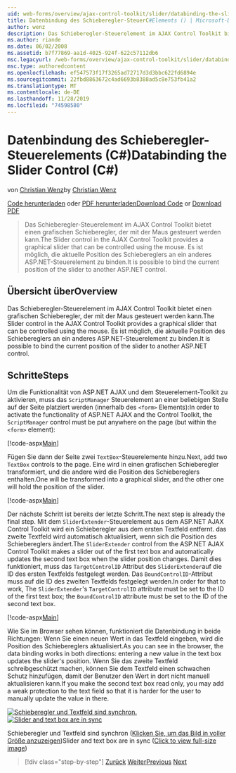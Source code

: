 ```yaml
---
uid: web-forms/overview/ajax-control-toolkit/slider/databinding-the-slider-control-cs
title: Datenbindung des Schieberegler-SteuerC#Elements () | Microsoft-Dokumentation
author: wenz
description: Das Schieberegler-Steuerelement im AJAX Control Toolkit bietet einen grafischen Schieberegler, der mit der Maus gesteuert werden kann. Es ist möglich, die aktuelle Positio zu binden...
ms.author: riande
ms.date: 06/02/2008
ms.assetid: b7f77869-aa1d-4025-924f-622c57112db6
msc.legacyurl: /web-forms/overview/ajax-control-toolkit/slider/databinding-the-slider-control-cs
msc.type: authoredcontent
ms.openlocfilehash: ef547573f17f3265ad72717d3d3bbc622fd6894e
ms.sourcegitcommit: 22fbd8863672c4ad6693b8388ad5c8e753fb41a2
ms.translationtype: MT
ms.contentlocale: de-DE
ms.lasthandoff: 11/28/2019
ms.locfileid: "74598580"
---
```

# <a name="databinding-the-slider-control-c"></a><span data-ttu-id="2af70-104">Datenbindung des Schieberegler-Steuerelements (C#)</span><span class="sxs-lookup"><span data-stu-id="2af70-104">Databinding the Slider Control (C#)</span></span>

<span data-ttu-id="2af70-105">von [Christian Wenz](https://github.com/wenz)</span><span class="sxs-lookup"><span data-stu-id="2af70-105">by [Christian Wenz](https://github.com/wenz)</span></span>

<span data-ttu-id="2af70-106">[Code herunterladen](https://download.microsoft.com/download/9/3/f/93f8daea-bebd-4821-833b-95205389c7d0/Slider0.cs.zip) oder [PDF herunterladen](https://download.microsoft.com/download/2/d/c/2dc10e34-6983-41d4-9c08-f78f5387d32b/slider0CS.pdf)</span><span class="sxs-lookup"><span data-stu-id="2af70-106">[Download Code](https://download.microsoft.com/download/9/3/f/93f8daea-bebd-4821-833b-95205389c7d0/Slider0.cs.zip) or [Download PDF](https://download.microsoft.com/download/2/d/c/2dc10e34-6983-41d4-9c08-f78f5387d32b/slider0CS.pdf)</span></span>

> <span data-ttu-id="2af70-107">Das Schieberegler-Steuerelement im AJAX Control Toolkit bietet einen grafischen Schieberegler, der mit der Maus gesteuert werden kann.</span><span class="sxs-lookup"><span data-stu-id="2af70-107">The Slider control in the AJAX Control Toolkit provides a graphical slider that can be controlled using the mouse.</span></span> <span data-ttu-id="2af70-108">Es ist möglich, die aktuelle Position des Schiebereglers an ein anderes ASP.NET-Steuerelement zu binden.</span><span class="sxs-lookup"><span data-stu-id="2af70-108">It is possible to bind the current position of the slider to another ASP.NET control.</span></span>

## <a name="overview"></a><span data-ttu-id="2af70-109">Übersicht über</span><span class="sxs-lookup"><span data-stu-id="2af70-109">Overview</span></span>

<span data-ttu-id="2af70-110">Das Schieberegler-Steuerelement im AJAX Control Toolkit bietet einen grafischen Schieberegler, der mit der Maus gesteuert werden kann.</span><span class="sxs-lookup"><span data-stu-id="2af70-110">The Slider control in the AJAX Control Toolkit provides a graphical slider that can be controlled using the mouse.</span></span> <span data-ttu-id="2af70-111">Es ist möglich, die aktuelle Position des Schiebereglers an ein anderes ASP.NET-Steuerelement zu binden.</span><span class="sxs-lookup"><span data-stu-id="2af70-111">It is possible to bind the current position of the slider to another ASP.NET control.</span></span>

## <a name="steps"></a><span data-ttu-id="2af70-112">Schritte</span><span class="sxs-lookup"><span data-stu-id="2af70-112">Steps</span></span>

<span data-ttu-id="2af70-113">Um die Funktionalität von ASP.NET AJAX und dem Steuerelement-Toolkit zu aktivieren, muss das `ScriptManager` Steuerelement an einer beliebigen Stelle auf der Seite platziert werden (innerhalb des `<form>` Elements):</span><span class="sxs-lookup"><span data-stu-id="2af70-113">In order to activate the functionality of ASP.NET AJAX and the Control Toolkit, the `ScriptManager` control must be put anywhere on the page (but within the `<form>` element):</span></span>

[!code-aspx[Main](databinding-the-slider-control-cs/samples/sample1.aspx)]

<span data-ttu-id="2af70-114">Fügen Sie dann der Seite zwei `TextBox`-Steuerelemente hinzu.</span><span class="sxs-lookup"><span data-stu-id="2af70-114">Next, add two `TextBox` controls to the page.</span></span> <span data-ttu-id="2af70-115">Eine wird in einen grafischen Schieberegler transformiert, und die andere wird die Position des Schiebereglers enthalten.</span><span class="sxs-lookup"><span data-stu-id="2af70-115">One will be transformed into a graphical slider, and the other one will hold the position of the slider.</span></span>

[!code-aspx[Main](databinding-the-slider-control-cs/samples/sample2.aspx)]

<span data-ttu-id="2af70-116">Der nächste Schritt ist bereits der letzte Schritt.</span><span class="sxs-lookup"><span data-stu-id="2af70-116">The next step is already the final step.</span></span> <span data-ttu-id="2af70-117">Mit dem `SliderExtender`-Steuerelement aus dem ASP.NET AJAX Control Toolkit wird ein Schieberegler aus dem ersten Textfeld entfernt. das zweite Textfeld wird automatisch aktualisiert, wenn sich die Position des Schiebereglers ändert.</span><span class="sxs-lookup"><span data-stu-id="2af70-117">The `SliderExtender` control from the ASP.NET AJAX Control Toolkit makes a slider out of the first text box and automatically updates the second text box when the slider position changes.</span></span> <span data-ttu-id="2af70-118">Damit dies funktioniert, muss das `TargetControlID` Attribut des `SliderExtender`auf die ID des ersten Textfelds festgelegt werden. Das `BoundControlID`-Attribut muss auf die ID des zweiten Textfelds festgelegt werden.</span><span class="sxs-lookup"><span data-stu-id="2af70-118">In order for that to work, The `SliderExtender`'s `TargetControlID` attribute must be set to the ID of the first text box; the `BoundControlID` attribute must be set to the ID of the second text box.</span></span>

[!code-aspx[Main](databinding-the-slider-control-cs/samples/sample3.aspx)]

<span data-ttu-id="2af70-119">Wie Sie im Browser sehen können, funktioniert die Datenbindung in beide Richtungen: Wenn Sie einen neuen Wert in das Textfeld eingeben, wird die Position des Schiebereglers aktualisiert.</span><span class="sxs-lookup"><span data-stu-id="2af70-119">As you can see in the browser, the data binding works in both directions: entering a new value in the text box updates the slider's position.</span></span> <span data-ttu-id="2af70-120">Wenn Sie das zweite Textfeld schreibgeschützt machen, können Sie dem Textfeld einen schwachen Schutz hinzufügen, damit der Benutzer den Wert in dort nicht manuell aktualisieren kann.</span><span class="sxs-lookup"><span data-stu-id="2af70-120">If you make the second text box read only, you may add a weak protection to the text field so that it is harder for the user to manually update the value in there.</span></span>

<span data-ttu-id="2af70-121">[![Schieberegler und Textfeld sind synchron.](databinding-the-slider-control-cs/_static/image2.png)](databinding-the-slider-control-cs/_static/image1.png)</span><span class="sxs-lookup"><span data-stu-id="2af70-121">[![Slider and text box are in sync](databinding-the-slider-control-cs/_static/image2.png)](databinding-the-slider-control-cs/_static/image1.png)</span></span>

<span data-ttu-id="2af70-122">Schieberegler und Textfeld sind synchron ([Klicken Sie, um das Bild in voller Größe anzuzeigen](databinding-the-slider-control-cs/_static/image3.png))</span><span class="sxs-lookup"><span data-stu-id="2af70-122">Slider and text box are in sync ([Click to view full-size image](databinding-the-slider-control-cs/_static/image3.png))</span></span>

> [!div class="step-by-step"]
> <span data-ttu-id="2af70-123">[Zurück](using-the-slider-control-with-auto-postback-cs.md)
> [Weiter](using-the-slider-control-with-auto-postback-vb.md)</span><span class="sxs-lookup"><span data-stu-id="2af70-123">[Previous](using-the-slider-control-with-auto-postback-cs.md)
[Next](using-the-slider-control-with-auto-postback-vb.md)</span></span>
